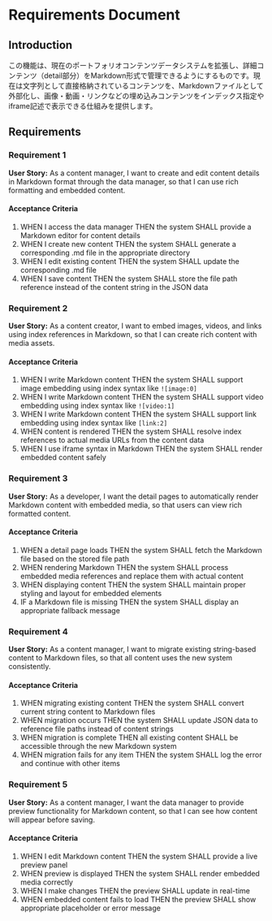 # Requirements Document

## Introduction

この機能は、現在のポートフォリオコンテンツデータシステムを拡張し、詳細コンテンツ（detail部分）をMarkdown形式で管理できるようにするものです。現在は文字列として直接格納されているコンテンツを、Markdownファイルとして外部化し、画像・動画・リンクなどの埋め込みコンテンツをインデックス指定やiframe記述で表示できる仕組みを提供します。

## Requirements

### Requirement 1

**User Story:** As a content manager, I want to create and edit content details in Markdown format through the data manager, so that I can use rich formatting and embedded content.

#### Acceptance Criteria

1. WHEN I access the data manager THEN the system SHALL provide a Markdown editor for content details
2. WHEN I create new content THEN the system SHALL generate a corresponding .md file in the appropriate directory
3. WHEN I edit existing content THEN the system SHALL update the corresponding .md file
4. WHEN I save content THEN the system SHALL store the file path reference instead of the content string in the JSON data

### Requirement 2

**User Story:** As a content creator, I want to embed images, videos, and links using index references in Markdown, so that I can create rich content with media assets.

#### Acceptance Criteria

1. WHEN I write Markdown content THEN the system SHALL support image embedding using index syntax like `![image:0]`
2. WHEN I write Markdown content THEN the system SHALL support video embedding using index syntax like `![video:1]`
3. WHEN I write Markdown content THEN the system SHALL support link embedding using index syntax like `[link:2]`
4. WHEN content is rendered THEN the system SHALL resolve index references to actual media URLs from the content data
5. WHEN I use iframe syntax in Markdown THEN the system SHALL render embedded content safely

### Requirement 3

**User Story:** As a developer, I want the detail pages to automatically render Markdown content with embedded media, so that users can view rich formatted content.

#### Acceptance Criteria

1. WHEN a detail page loads THEN the system SHALL fetch the Markdown file based on the stored file path
2. WHEN rendering Markdown THEN the system SHALL process embedded media references and replace them with actual content
3. WHEN displaying content THEN the system SHALL maintain proper styling and layout for embedded elements
4. IF a Markdown file is missing THEN the system SHALL display an appropriate fallback message

### Requirement 4

**User Story:** As a content manager, I want to migrate existing string-based content to Markdown files, so that all content uses the new system consistently.

#### Acceptance Criteria

1. WHEN migrating existing content THEN the system SHALL convert current string content to Markdown files
2. WHEN migration occurs THEN the system SHALL update JSON data to reference file paths instead of content strings
3. WHEN migration is complete THEN all existing content SHALL be accessible through the new Markdown system
4. WHEN migration fails for any item THEN the system SHALL log the error and continue with other items

### Requirement 5

**User Story:** As a content manager, I want the data manager to provide preview functionality for Markdown content, so that I can see how content will appear before saving.

#### Acceptance Criteria

1. WHEN I edit Markdown content THEN the system SHALL provide a live preview panel
2. WHEN preview is displayed THEN the system SHALL render embedded media correctly
3. WHEN I make changes THEN the preview SHALL update in real-time
4. WHEN embedded content fails to load THEN the preview SHALL show appropriate placeholder or error message
